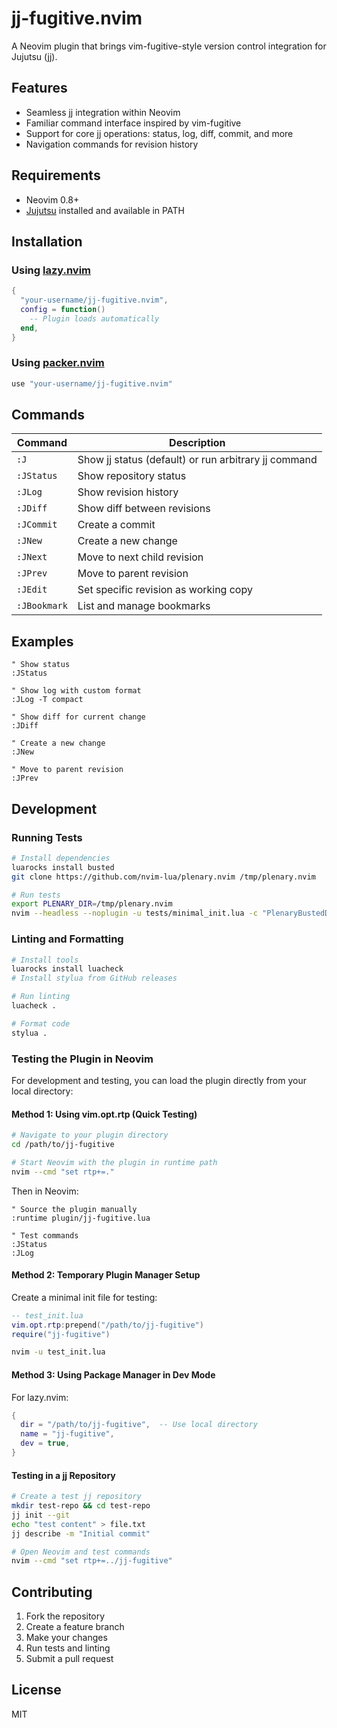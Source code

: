 # jj-fugitive.nvim

A Neovim plugin that brings vim-fugitive-style version control integration for Jujutsu (jj).

## Features

- Seamless jj integration within Neovim
- Familiar command interface inspired by vim-fugitive
- Support for core jj operations: status, log, diff, commit, and more
- Navigation commands for revision history

## Requirements

- Neovim 0.8+
- [Jujutsu](https://github.com/martinvonz/jj) installed and available in PATH

## Installation

### Using [lazy.nvim](https://github.com/folke/lazy.nvim)

```lua
{
  "your-username/jj-fugitive.nvim",
  config = function()
    -- Plugin loads automatically
  end,
}
```

### Using [packer.nvim](https://github.com/wbthomason/packer.nvim)

```lua
use "your-username/jj-fugitive.nvim"
```

## Commands

| Command | Description |
|---------|-------------|
| `:J` | Show jj status (default) or run arbitrary jj command |
| `:JStatus` | Show repository status |
| `:JLog` | Show revision history |
| `:JDiff` | Show diff between revisions |
| `:JCommit` | Create a commit |
| `:JNew` | Create a new change |
| `:JNext` | Move to next child revision |
| `:JPrev` | Move to parent revision |
| `:JEdit` | Set specific revision as working copy |
| `:JBookmark` | List and manage bookmarks |

## Examples

```vim
" Show status
:JStatus

" Show log with custom format
:JLog -T compact

" Show diff for current change
:JDiff

" Create a new change
:JNew

" Move to parent revision
:JPrev
```

## Development

### Running Tests

```bash
# Install dependencies
luarocks install busted
git clone https://github.com/nvim-lua/plenary.nvim /tmp/plenary.nvim

# Run tests
export PLENARY_DIR=/tmp/plenary.nvim
nvim --headless --noplugin -u tests/minimal_init.lua -c "PlenaryBustedDirectory tests/ {minimal_init = 'tests/minimal_init.lua'}"
```

### Linting and Formatting

```bash
# Install tools
luarocks install luacheck
# Install stylua from GitHub releases

# Run linting
luacheck .

# Format code
stylua .
```

### Testing the Plugin in Neovim

For development and testing, you can load the plugin directly from your local directory:

#### Method 1: Using vim.opt.rtp (Quick Testing)

```bash
# Navigate to your plugin directory
cd /path/to/jj-fugitive

# Start Neovim with the plugin in runtime path
nvim --cmd "set rtp+=."
```

Then in Neovim:
```vim
" Source the plugin manually
:runtime plugin/jj-fugitive.lua

" Test commands
:JStatus
:JLog
```

#### Method 2: Temporary Plugin Manager Setup

Create a minimal init file for testing:

```lua
-- test_init.lua
vim.opt.rtp:prepend("/path/to/jj-fugitive")
require("jj-fugitive")
```

```bash
nvim -u test_init.lua
```

#### Method 3: Using Package Manager in Dev Mode

For lazy.nvim:
```lua
{
  dir = "/path/to/jj-fugitive",  -- Use local directory
  name = "jj-fugitive",
  dev = true,
}
```

#### Testing in a jj Repository

```bash
# Create a test jj repository
mkdir test-repo && cd test-repo
jj init --git
echo "test content" > file.txt
jj describe -m "Initial commit"

# Open Neovim and test commands
nvim --cmd "set rtp+=../jj-fugitive"
```

## Contributing

1. Fork the repository
2. Create a feature branch
3. Make your changes
4. Run tests and linting
5. Submit a pull request

## License

MIT